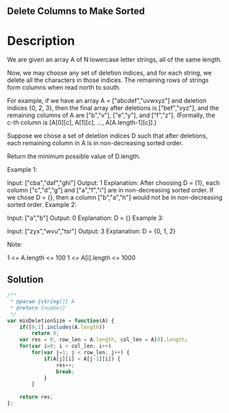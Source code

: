 Delete Columns to Make Sorted
---

# Description
We are given an array A of N lowercase letter strings, all of the same length.

Now, we may choose any set of deletion indices, and for each string, we delete all the characters in those indices.  The remaining rows of strings form columns when read north to south.

For example, if we have an array A = ["abcdef","uvwxyz"] and deletion indices {0, 2, 3}, then the final array after deletions is ["bef","vyz"], and the remaining columns of A are ["b","v"], ["e","y"], and ["f","z"].  (Formally, the c-th column is [A[0][c], A[1][c], ..., A[A.length-1][c]].)

Suppose we chose a set of deletion indices D such that after deletions, each remaining column in A is in non-decreasing sorted order.

Return the minimum possible value of D.length.

 

Example 1:

Input: ["cba","daf","ghi"]
Output: 1
Explanation: 
After choosing D = {1}, each column ["c","d","g"] and ["a","f","i"] are in non-decreasing sorted order.
If we chose D = {}, then a column ["b","a","h"] would not be in non-decreasing sorted order.
Example 2:

Input: ["a","b"]
Output: 0
Explanation: D = {}
Example 3:

Input: ["zyx","wvu","tsr"]
Output: 3
Explanation: D = {0, 1, 2}
 

Note:

1 <= A.length <= 100
1 <= A[i].length <= 1000

## Solution
```javascript
/**
 * @param {string[]} A
 * @return {number}
 */
var minDeletionSize = function(A) {
    if([0,1].includes(A.length))
        return 0;
    var res = 0, row_len = A.length, col_len = A[0].length;
    for(var i=0; i < col_len; i++)
        for(var j=1; j < row_len; j++) {
            if(A[j][i] < A[j-1][i]) {
                res++;
                break;
            }
        }
   
    return res;
};
```
